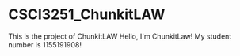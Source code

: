 # CSCI3251_ChunkitLAW
This is the project of ChunkitLAW
Hello, I'm ChunkitLaw!
My student number is 1155191908!
